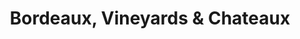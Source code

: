 ---
category: river
title: Bordeaux, Vineyards & Chateaux
class: bordeaux-vineyards-and-chateaux
cruiseline: Uniworld River Cruises – River Royale
special-info: Flights & transfers + Excursions, drinks & tips
price: 1239
nights: 7
cruise-url: http://www.planetcruise.co.uk/uniworld-river-cruises/river-royale/17-july-2016/104711?referrersiteid=970
---